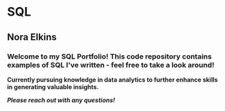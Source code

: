 # SQL
## Nora Elkins

### **Welcome to my SQL Portfolio! This code repository contains examples of SQL I've written - feel free to take a look around!** 

**Currently pursuing knowledge in data analytics to further enhance skills in generating valuable insights.**

***Please reach out with any questions!***
